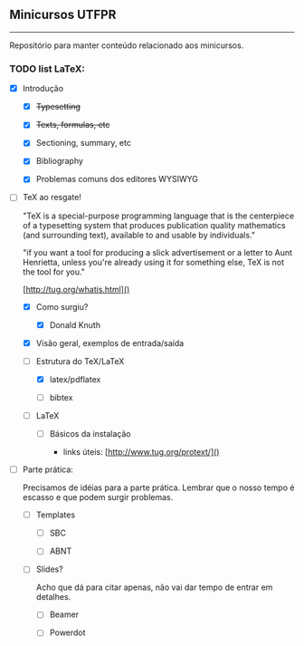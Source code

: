 ## Minicursos UTFPR
---
Repositório para manter conteúdo relacionado aos minicursos.

### TODO list LaTeX:
- [x] Introdução

    - [x] ~~Typesetting~~
    
    - [x] ~~Texts, formulas, etc~~
    
    - [x] Sectioning, summary, etc
    
    - [x] Bibliography

    - [x] Problemas comuns dos editores WYSIWYG

- [ ] TeX ao resgate!

    "TeX is a special-purpose programming language that is the centerpiece of a typesetting system that produces publication quality mathematics (and surrounding text), available to and usable by individuals." 

    "if you want a tool for producing a slick advertisement or a letter to Aunt Henrietta, unless you're already using it for something else, TeX is not the tool for you."

    [http://tug.org/whatis.html]()
    
    - [x] Como surgiu?
    
        - [x] Donald Knuth
    
    - [x] Visão geral, exemplos de entrada/saída
    
    - [ ] Estrutura do TeX/LaTeX
    
        - [x] latex/pdflatex
        
        - [ ] bibtex    

    - [ ] LaTeX

        - [ ] Básicos da instalação

            * links úteis: 
                [http://www.tug.org/protext/]()

- [ ] Parte prática:

    Precisamos de idéias para a parte prática. Lembrar que o nosso tempo é escasso e que podem surgir problemas.
 
    - [ ] Templates
        
        - [ ] SBC
        
        - [ ] ABNT
        
    - [ ] Slides?
    
        Acho que dá para citar apenas, não vai dar tempo de entrar em detalhes.
        
        - [ ] Beamer
        
        - [ ] Powerdot
